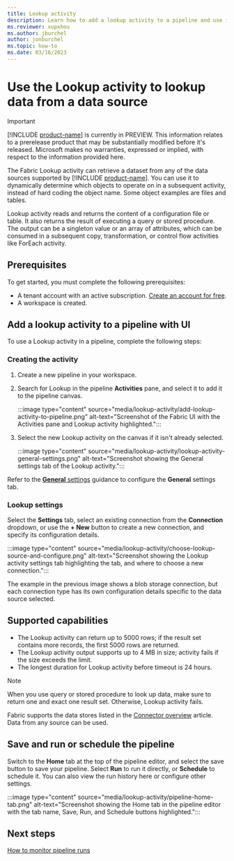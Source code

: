 ```yaml
---
title: Lookup activity
description: Learn how to add a lookup activity to a pipeline and use it to lookup data from a data source.
ms.reviewer: xupxhou
ms.author: jburchel
author: jonburchel
ms.topic: how-to
ms.date: 03/16/2023
---
```


# Use the Lookup activity to lookup data from a data source

> [!IMPORTANT]
> [!INCLUDE [product-name](../includes/product-name.md)] is currently in PREVIEW.
> This information relates to a prerelease product that may be substantially modified before it's released. Microsoft makes no warranties, expressed or implied, with respect to the information provided here.

The Fabric Lookup activity can retrieve a dataset from any of the data sources supported by [!INCLUDE [product-name](../includes/product-name.md)]. You can use it to dynamically determine which objects to operate on in a subsequent activity, instead of hard coding the object name. Some object examples are files and tables.

Lookup activity reads and returns the content of a configuration file or table. It also returns the result of executing a query or stored procedure. The output can be a singleton value or an array of attributes, which can be consumed in a subsequent copy, transformation, or control flow activities like ForEach activity.

## Prerequisites

To get started, you must complete the following prerequisites:

- A tenant account with an active subscription. [Create an account for free](/trident-docs-private-preview/synapse-data-integration/url).
- A workspace is created.

## Add a lookup activity to a pipeline with UI

To use a Lookup activity in a pipeline, complete the following steps:

### Creating the activity

1. Create a new pipeline in your workspace.
1. Search for Lookup in the pipeline **Activities** pane, and select it to add it to the pipeline canvas.

   :::image type="content" source="media/lookup-activity/add-lookup-activity-to-pipeline.png" alt-text="Screenshot of the Fabric UI with the Activities pane and Lookup activity highlighted.":::

1. Select the new Lookup activity on the canvas if it isn't already selected.

   :::image type="content" source="media/lookup-activity/lookup-activity-general-settings.png" alt-text="Screenshot showing the General settings tab of the Lookup activity.":::

Refer to the [**General** settings](activity-overview.md#general-settings) guidance to configure the **General** settings tab.

### Lookup settings

Select the **Settings** tab, select an existing connection from the **Connection** dropdown, or use the **+ New** button to create a new connection, and specify its configuration details.

:::image type="content" source="media/lookup-activity/choose-lookup-source-and-configure.png" alt-text="Screenshot showing the Lookup activity settings tab highlighting the tab, and where to choose a new connection.":::

The example in the previous image shows a blob storage connection, but each connection type has its own configuration details specific to the data source selected.

## Supported capabilities

- The Lookup activity can return up to 5000 rows; if the result set contains more records, the first 5000 rows are returned.
- The Lookup activity output supports up to 4 MB in size; activity fails if the size exceeds the limit.
- The longest duration for Lookup activity before timeout is 24 hours.

> [!NOTE]
> When you use query or stored procedure to look up data, make sure to return one and exact one result set. Otherwise, Lookup activity fails.

Fabric supports the data stores listed in the [Connector overview](connector-overview.md) article. Data from any source can be used.

## Save and run or schedule the pipeline

Switch to the **Home** tab at the top of the pipeline editor, and select the save button to save your pipeline.  Select **Run** to run it directly, or **Schedule** to schedule it.  You can also view the run history here or configure other settings.

:::image type="content" source="media/lookup-activity/pipeline-home-tab.png" alt-text="Screenshot showing the Home tab in the pipeline editor with the tab name, Save, Run, and Schedule buttons highlighted.":::

## Next steps

[How to monitor pipeline runs](monitor-pipeline-runs.md)

